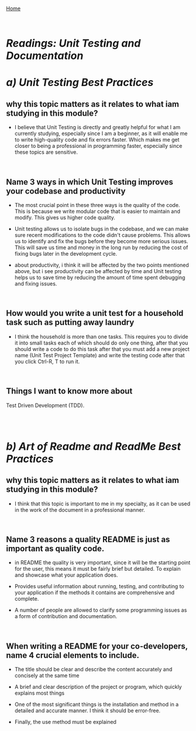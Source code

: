 


[Home](./README.md)
<div>&nbsp;&emsp;</div>

# ***Readings: Unit Testing and Documentation***


# ***a) Unit Testing Best Practices***


## why this topic matters as it relates to what iam studying in this module?

- I believe that Unit Testing is directly and greatly helpful for what I am currently studying, especially since I am a beginner, as it will enable me to write high-quality code and fix errors faster. Which makes me get closer to being a professional in programming faster, especially since these topics are sensitive.

<div>&nbsp;&emsp;</div>

## Name 3 ways in which Unit Testing improves your codebase and productivity


- The most crucial point in these three ways is the quality of the code. This is because we write modular code that is easier to maintain and modify. This gives us higher code quality.

- Unit testing allows us to isolate bugs in the codebase, and we can make sure recent modifications to the code didn't cause problems. This allows us to identify and fix the bugs before they become more serious issues. This will save us time and money in the long run by reducing the cost of fixing bugs later in the development cycle.

- about productivity, i think it will be affected by the two points mentioned above, but i see productivity can be affected by time and Unit testing helps us to save time by reducing the amount of time spent debugging and fixing issues.

<div>&nbsp;&emsp;</div>

## How would you write a unit test for a household task such as putting away laundry


- I think the household is more than one tasks. This requires you to divide it into small tasks each of which should do only one thing, after that you should write a code to do this task after that you must add a new project name (Unit Test Project Template) and write the testing code after that you click Ctrl-R, T to run it.
<div>&nbsp;&emsp;</div>

## Things I want to know more about
Test Driven Development (TDD). 


<div>&nbsp;&emsp;</div>
<div>&nbsp;&emsp;</div>

# ***b) Art of Readme and ReadMe Best Practices***


## why this topic matters as it relates to what iam studying in this module?

- I think that this topic is important to me in my specialty, as it can be used in the work of the document in a professional manner.
<div>&nbsp;&emsp;</div>

## Name 3 reasons a quality README is just as important as quality code.

- in README the quality is very important, since it will be the starting point for the user, this means it must be fairly brief but detailed. To explain and showcase what your application does.

- Provides useful information about running, testing, and contributing to your application if the methods it contains are comprehensive and complete.

- A number of people are allowed to clarify some programming issues as a form of contribution and documentation.
<div>&nbsp;&emsp;</div>

##  When writing a README for your co-developers, name 4 crucial elements to include.


- The title should be clear and describe the content accurately and concisely at the same time

- A brief and clear description of the project or program, which quickly explains most things

- One of the most significant things is the installation and method in a detailed and accurate manner. I think it should be error-free.

- Finally, the use method must be explained
















